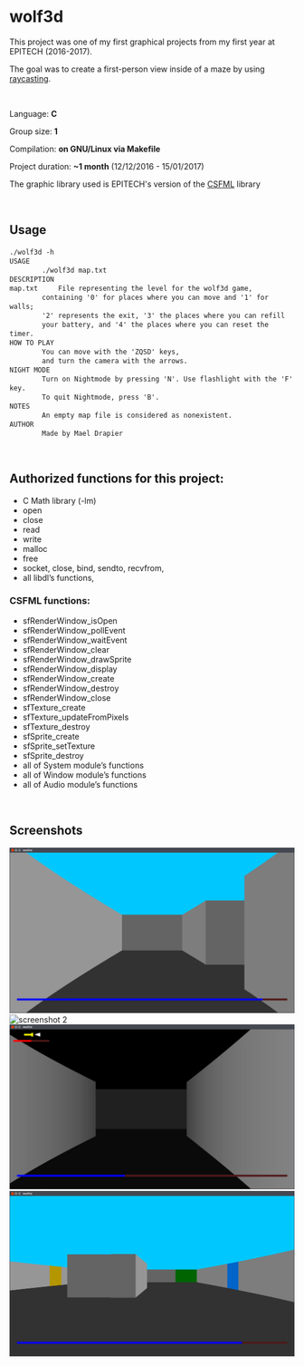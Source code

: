 # wolf3d
This project was one of my first graphical projects from my first year at EPITECH (2016-2017).

The goal was to create a first-person view inside of a maze by using [raycasting](https://en.wikipedia.org/wiki/Ray_casting).

<br>

Language: **C**

Group size: **1**

Compilation: **on GNU/Linux via Makefile**

Project duration: **~1 month** (12/12/2016 - 15/01/2017)

The graphic library used is EPITECH's version of the [CSFML](https://github.com/SFML/CSFML) library

<br>

## Usage
```
./wolf3d -h
USAGE
		./wolf3d map.txt
DESCRIPTION
map.txt		File representing the level for the wolf3d game,
		containing '0' for places where you can move and '1' for walls;
		'2' represents the exit, '3' the places where you can refill
		your battery, and '4' the places where you can reset the timer.
HOW TO PLAY
		You can move with the 'ZQSD' keys,
		and turn the camera with the arrows.
NIGHT MODE
		Turn on Nightmode by pressing 'N'. Use flashlight with the 'F' key.
		To quit Nightmode, press 'B'.
NOTES
		An empty map file is considered as nonexistent.
AUTHOR
		Made by Mael Drapier
```
<br>

## Authorized functions for this project:
* C Math library (-lm)
* open
* close
* read
* write
* malloc
* free
* socket, close, bind, sendto, recvfrom,
* all libdl’s functions,
### CSFML functions:
* sfRenderWindow_isOpen
* sfRenderWindow_pollEvent
* sfRenderWindow_waitEvent
* sfRenderWindow_clear
* sfRenderWindow_drawSprite
* sfRenderWindow_display
* sfRenderWindow_create
* sfRenderWindow_destroy
* sfRenderWindow_close
* sfTexture_create
* sfTexture_updateFromPixels
* sfTexture_destroy
* sfSprite_create
* sfSprite_setTexture
* sfSprite_destroy
* all of System module’s functions
* all of Window module’s functions
* all of Audio module’s functions

<br>

## Screenshots
![screenshot 1](screenshots/screenshot1.png)
![screenshot 2](screenshots/screeenshot2.png)
![screenshot 3](screenshots/screenshot3.png)
![screenshot 4](screenshots/screenshot4.png)
